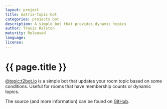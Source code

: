 ```yaml
---
layout: project
title: matrix-topic-bot
categories: projects bot
description: A simple bot that provides dynamic topics
author: Travis Ralston
maturity: Released
language: 
license: 
---
```


# {{ page.title }}
[@topic:t2bot.io](https://matrix.to/#/@topic:t2bot.io) is a simple bot that updates your room topic based on some conditions. Useful for rooms that have membership counts or dynamic topics.

The source (and more information) can be found on [GitHub](https://github.com/turt2live/matrix-topic-bot).
